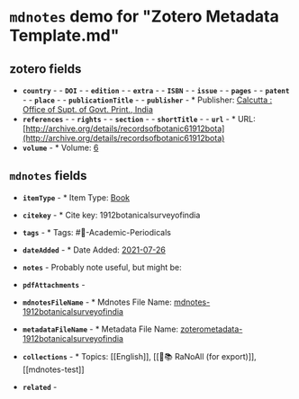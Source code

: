 # `mdnotes` demo for "Zotero Metadata Template.md"

## zotero fields

- **`country`** - - **`DOI`** - - **`edition`** - - **`extra`** - - **`ISBN`** - - **`issue`** - - **`pages`** - - **`patent`** - - **`place`** - - **`publicationTitle`** - - **`publisher`** - * Publisher: [Calcutta : Office of Supt. of Govt. Print., India](calcutta-:-office-of-supt.-of-govt.-print.,-india)
- **`references`** - - **`rights`** - - **`section`** - - **`shortTitle`** - - **`url`** - * URL: [http://archive.org/details/recordsofbotanic61912bota](http://archive.org/details/recordsofbotanic61912bota)
- **`volume`** - * Volume: [6](6)



## `mdnotes`  fields

- **`itemType`** - * Item Type: [Book](book)
- **`citekey`** - * Cite key: 1912botanicalsurveyofindia
- **`tags`** - * Tags: #📓-Academic-Periodicals
- **`dateAdded`** - * Date Added: [2021-07-26](2021-07-26)
- **`notes`** - 
Probably note useful, but might be:

- **`pdfAttachments`** - 
- **`mdnotesFileName`** - * Mdnotes File Name: [mdnotes-1912botanicalsurveyofindia](mdnotes-1912botanicalsurveyofindia)

- **`metadataFileName`** - * Metadata File Name: [zoterometadata-1912botanicalsurveyofindia](zoterometadata-1912botanicalsurveyofindia)

- **`collections`** - * Topics: [[English]], [[🌿📚 RaNoAll (for export)]], [[mdnotes-test]]

- **`related`** - 
  